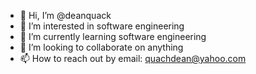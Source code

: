- 👋 Hi, I’m @deanquack
- 👀 I’m interested in software engineering
- 🌱 I’m currently learning software engineering 
- 💞️ I’m looking to collaborate on anything
- 📫 How to reach out by email: quachdean@yahoo.com

<!---
deanquack/deanquack is a ✨ special ✨ repository because its `README.md` (this file) appears on your GitHub profile.
You can click the Preview link to take a look at your changes.
--->

